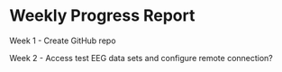 # Weekly Progress Report

Week 1 - Create GitHub repo 

Week 2 - Access test EEG data sets and configure remote connection?
